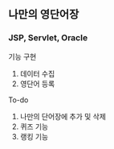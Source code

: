 ## 나만의 영단어장



### JSP, Servlet, Oracle



기능 구현

1. 데이터 수집
2. 영단어 등록



To-do

1. 나만의 단어장에 추가 및 삭제
2. 퀴즈 기능
3. 랭킹 기능